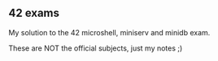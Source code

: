 ## 42 exams

My solution to the 42 microshell, miniserv and minidb exam. 

These are NOT the official subjects, just my notes ;)

